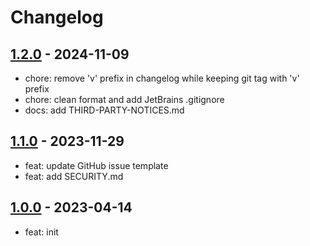 # Changelog

## [1.2.0] - 2024-11-09

- chore: remove 'v' prefix in changelog while keeping git tag with 'v' prefix
- chore: clean format and add JetBrains .gitignore
- docs: add THIRD-PARTY-NOTICES.md

## [1.1.0] - 2023-11-29

- feat: update GitHub issue template
- feat: add SECURITY.md

## [1.0.0] - 2023-04-14

- feat: init

<!-- Links -->

<!-- Versions -->
[1.2.0]: https://github.com/androchentw/template-playground/releases/tag/v1.2.0
[1.1.0]: https://github.com/androchentw/template-playground/releases/tag/v1.1.0
[1.0.0]: https://github.com/androchentw/template-playground/releases/tag/v1.0.0
